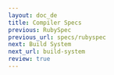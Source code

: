 ```yaml
---
layout: doc_de
title: Compiler Specs
previous: RubySpec
previous_url: specs/rubyspec
next: Build System
next_url: build-system
review: true
---
```

